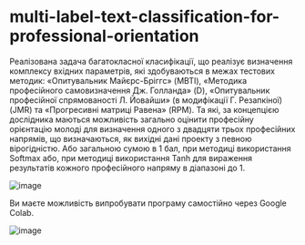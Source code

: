 # multi-label-text-classification-for-professional-orientation
Реалізована задача багатокласної класифікації, що реалізує визначення комплексу вхідних параметрів, які здобуваються в межах тестових методик: «Опитувальник Майєрс-Бріггс» (MBTI), «Методика професійного самовизначення Дж. Голланда» (D), «Опитувальник професійної спрямованості Л. Йовайши» (в модифікації Г. Резапкіної) (JMR) та «Прогресивні матриці Равена» (RPM).
Та які, за концепцією дослідника маються можливість загально оцінити професійну орієнтацію молоді для визначення одного з двадцяти трьох професійних напрямів, що визначаються, як вихідні дані проекту з певною вірогідністю.
Або загальною сумою в 1 бал, при методиці використання Softmax або, при методиці використання Tanh для вираження результатів кожного професійного напряму в діапазоні до 1.

![image](https://user-images.githubusercontent.com/55029455/148900655-576ca00d-a286-4c10-aa8d-c381c003812b.png)

Ви маєте можливість випробувати програму самостійно через Google Colab.

![image](https://user-images.githubusercontent.com/55029455/148902908-8d9126c3-2594-4cd3-99aa-f75db42cebee.png)

